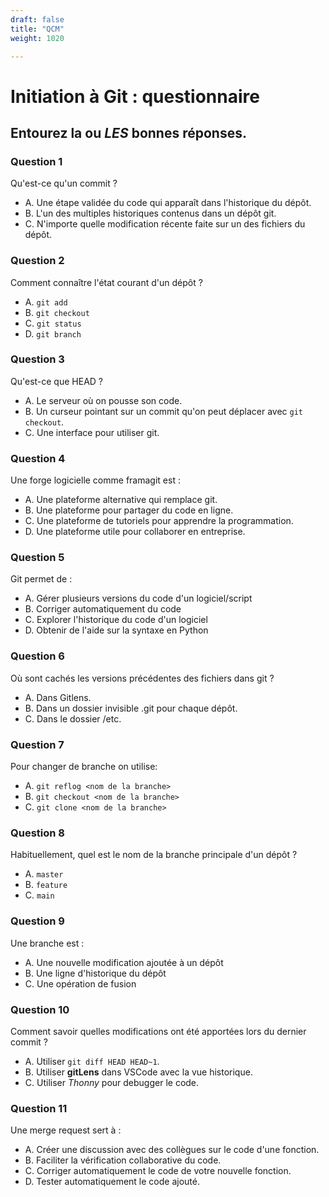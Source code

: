 ```yaml
---
draft: false
title: "QCM"
weight: 1020

---
```


# Initiation à Git : questionnaire

## Entourez la ou _LES_ bonnes réponses.

### Question 1

Qu'est-ce qu'un commit ?

- A. Une étape validée du code qui apparaît dans l'historique du dépôt.
- B. L'un des multiples historiques contenus dans un dépôt git.
- C. N'importe quelle modification récente faite sur un des fichiers du dépôt.

### Question 2

Comment connaître l'état courant d'un dépôt ?

- A. `git add`
- B. `git checkout`
- C. `git status`
- D. `git branch`

### Question 3

Qu'est-ce que HEAD ?

- A. Le serveur où on pousse son code.
- B. Un curseur pointant sur un commit qu'on peut déplacer avec `git checkout`.
- C. Une interface pour utiliser git.

### Question 4

Une forge logicielle comme framagit est :

- A. Une plateforme alternative qui remplace git.
- B. Une plateforme pour partager du code en ligne.
- C. Une plateforme de tutoriels pour apprendre la programmation.
- D. Une plateforme utile pour collaborer en entreprise.

### Question 5

Git permet de :

- A. Gérer plusieurs versions du code d'un logiciel/script
- B. Corriger automatiquement du code
- C. Explorer l'historique du code d'un logiciel
- D. Obtenir de l'aide sur la syntaxe en Python

### Question 6

Où sont cachés les versions précédentes des fichiers dans git ?

- A. Dans Gitlens.
- B. Dans un dossier invisible .git pour chaque dépôt.
- C. Dans le dossier /etc.

### Question 7

Pour changer de branche on utilise:

- A. `git reflog <nom de la branche>`
- B. `git checkout <nom de la branche>`
- C. `git clone <nom de la branche>`

### Question 8

Habituellement, quel est le nom de la branche principale d'un dépôt ?

- A. `master`
- B. `feature`
- C. `main`

### Question 9

Une branche est :

- A. Une nouvelle modification ajoutée à un dépôt
- B. Une ligne d'historique du dépôt
- C. Une opération de fusion

### Question 10

Comment savoir quelles modifications ont été apportées lors du dernier commit ?

- A. Utiliser `git diff HEAD HEAD~1`.
- B. Utiliser **gitLens** dans VSCode avec la vue historique.
- C. Utiliser _Thonny_ pour debugger le code.

### Question 11

Une merge request sert à :

- A. Créer une discussion avec des collègues sur le code d'une fonction.
- B. Faciliter la vérification collaborative du code.
- C. Corriger automatiquement le code de votre nouvelle fonction.
- D. Tester automatiquement le code ajouté.
